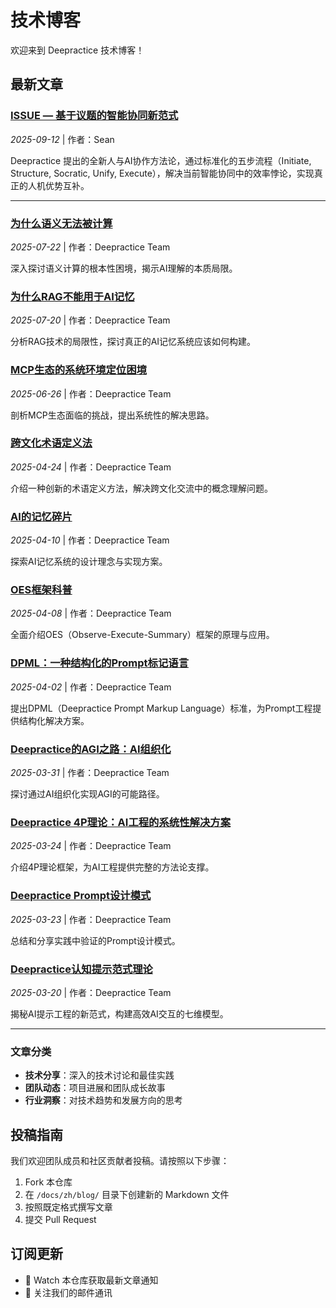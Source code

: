 # 技术博客

欢迎来到 Deepractice 技术博客！

## 最新文章

### [ISSUE — 基于议题的智能协同新范式](./issue-paradigm.md)
*2025-09-12* | 作者：Sean

Deepractice 提出的全新人与AI协作方法论，通过标准化的五步流程（Initiate, Structure, Socratic, Unify, Execute），解决当前智能协同中的效率悖论，实现真正的人机优势互补。

---

### [为什么语义无法被计算](./2025-07-22-为什么语义无法被计算.md)
*2025-07-22* | 作者：Deepractice Team

深入探讨语义计算的根本性困境，揭示AI理解的本质局限。

### [为什么RAG不能用于AI记忆](./2025-07-20-为什么rag不能用于ai记忆.md)
*2025-07-20* | 作者：Deepractice Team

分析RAG技术的局限性，探讨真正的AI记忆系统应该如何构建。

### [MCP生态的系统环境定位困境](./2025-06-26-mcp生态的系统环境定位困境.md)
*2025-06-26* | 作者：Deepractice Team

剖析MCP生态面临的挑战，提出系统性的解决思路。

### [跨文化术语定义法](./2025-04-24-跨文化术语定义法.md)
*2025-04-24* | 作者：Deepractice Team

介绍一种创新的术语定义方法，解决跨文化交流中的概念理解问题。

### [AI的记忆碎片](./2025-04-10-ai的记忆碎片博客.md)
*2025-04-10* | 作者：Deepractice Team

探索AI记忆系统的设计理念与实现方案。

### [OES框架科普](./2025-04-08-oes框架科普文章.md)
*2025-04-08* | 作者：Deepractice Team

全面介绍OES（Observe-Execute-Summary）框架的原理与应用。

### [DPML：一种结构化的Prompt标记语言](./2025-04-02-dpml-一种结构化的-prompt-标记语言设计方案.md)
*2025-04-02* | 作者：Deepractice Team

提出DPML（Deepractice Prompt Markup Language）标准，为Prompt工程提供结构化解决方案。

### [Deepractice的AGI之路：AI组织化](./2025-03-31-deepractice-的-agi-之路-ai组织化.md)
*2025-03-31* | 作者：Deepractice Team

探讨通过AI组织化实现AGI的可能路径。

### [Deepractice 4P理论：AI工程的系统性解决方案](./2025-03-24-deepractice-4p理论-ai工程的系统性解决方案.md)
*2025-03-24* | 作者：Deepractice Team

介绍4P理论框架，为AI工程提供完整的方法论支撑。

### [Deepractice Prompt设计模式](./2025-03-23-deepractice-prompt设计模式.md)
*2025-03-23* | 作者：Deepractice Team

总结和分享实践中验证的Prompt设计模式。

### [Deepractice认知提示范式理论](./2025-03-20-deepractice-认知提示范式理论.md)
*2025-03-20* | 作者：Deepractice Team

揭秘AI提示工程的新范式，构建高效AI交互的七维模型。

---

### 文章分类

- **技术分享**：深入的技术讨论和最佳实践
- **团队动态**：项目进展和团队成长故事
- **行业洞察**：对技术趋势和发展方向的思考

## 投稿指南

我们欢迎团队成员和社区贡献者投稿。请按照以下步骤：

1. Fork 本仓库
2. 在 `/docs/zh/blog/` 目录下创建新的 Markdown 文件
3. 按照既定格式撰写文章
4. 提交 Pull Request

## 订阅更新

- 🔔 Watch 本仓库获取最新文章通知
- 📧 关注我们的邮件通讯
